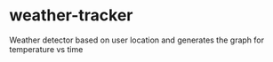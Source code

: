 # weather-tracker
Weather detector based on user location and generates the graph for temperature vs time
